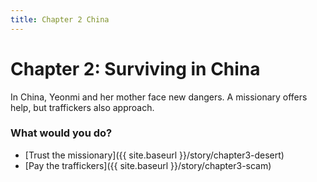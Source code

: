 ```yaml
---
title: Chapter 2 China
---
```


# Chapter 2: Surviving in China

In China, Yeonmi and her mother face new dangers. A missionary offers help, but traffickers also approach.

### What would you do?
- [Trust the missionary]({{ site.baseurl }}/story/chapter3-desert)
- [Pay the traffickers]({{ site.baseurl }}/story/chapter3-scam)
